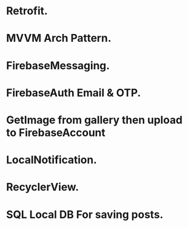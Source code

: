 # Retrofit.

# MVVM Arch Pattern.

# FirebaseMessaging.

# FirebaseAuth Email & OTP.

# GetImage from gallery then upload to FirebaseAccount

# LocalNotification.

# RecyclerView.

# SQL Local DB For saving posts.
